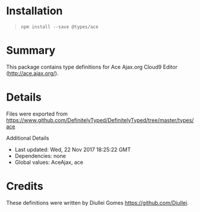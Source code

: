 # Installation
> `npm install --save @types/ace`

# Summary
This package contains type definitions for Ace Ajax.org Cloud9 Editor (http://ace.ajax.org/).

# Details
Files were exported from https://www.github.com/DefinitelyTyped/DefinitelyTyped/tree/master/types/ace

Additional Details
 * Last updated: Wed, 22 Nov 2017 18:25:22 GMT
 * Dependencies: none
 * Global values: AceAjax, ace

# Credits
These definitions were written by Diullei Gomes <https://github.com/Diullei>.
